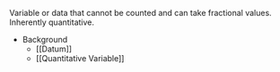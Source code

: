 Variable or data that cannot be counted and can take fractional values. Inherently quantitative.

* Background
	* [[Datum]]
	* [[Quantitative Variable]]
